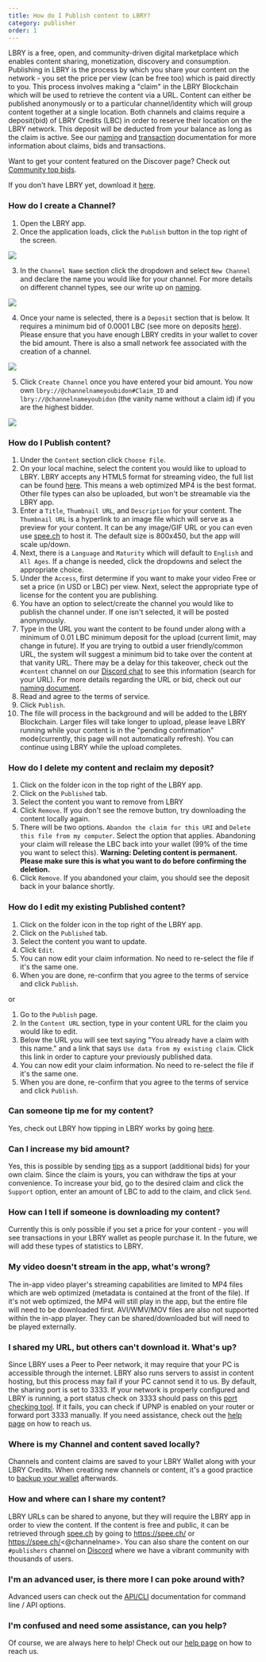 ```yaml
---
title: How do I Publish content to LBRY?
category: publisher
order: 1
---
```


LBRY is a free, open, and community-driven digital marketplace which enables content sharing, monetization, discovery and consumption. Publishing in LBRY is the process by which you share your content on the network - you set the price per view (can be free too) which is paid directly to you. This process involves making a "claim" in the LBRY Blockchain which will be used to retrieve the content via a URL. Content can either be published anonymously or to a particular channel/identity which will group content together at a single location. Both channels and claims require a deposit(bid) of LBRY Credits (LBC) in order to reserve their location on the LBRY network. This deposit will be deducted from your balance as long as the claim is active. See our [naming](https://lbry.io/faq/naming) and [transaction](https://lbry.io/faq/transaction-types) documentation for more information about claims, bids and transactions. 

Want to get your content featured on the Discover page? Check out [Community top bids](https://lbry.io/faq/community-top-bid).

If you don't have LBRY yet, download it [here](https://lbry.io/get).

### How do I create a Channel?

1. Open the LBRY app.
2. Once the application loads, click the `Publish` button in the top right of the screen.
<img src="https://spee.ch/de822faa6cda4989f68ec66abe5254bdd1ad031b/1111.jpeg"/>

3. In the `Channel Name` section click the dropdown and select `New Channel` and  declare the name you would like for your channel. For more details on different channel types, see our write up on [naming](https://lbry.io/faq/naming).
<img src="https://spee.ch/eb37ca6c6ea9d795bf2fc2a124f52b0084453c40/2222.jpeg"/>

4. Once your name is selected, there is a `Deposit` section that is below. It requires a minimum bid of 0.0001 LBC (see more on deposits [here](https://lbry.io/faq/naming)). Please ensure that you have enough LBRY credits in your wallet to cover the bid amount.  There is also a small network fee associated with the creation of a channel. 
<img src="https://spee.ch/31612026416cf1ea2c4b433aaa9835cd939a28be/3333.jpeg"/>

5. Click `Create Channel` once you have entered your bid amount. You now own `lbry://@channelnameyoubidon#Claim_ID` and `lbry://@channelnameyoubidon` (the vanity name without a claim id) if you are the highest bidder.
<img src="https://spee.ch/f14f6ec87e3a962f0112142a766d8c7f67820568/4444.jpeg"/>

### How do I Publish content? 

1. Under the `Content` section click `Choose File`.
2. On your local machine, select the content you would like to upload to LBRY.  LBRY accepts any HTML5 format for streaming video, the full list can be found [here](https://developer.mozilla.org/en-US/docs/Web/HTML/Supported_media_formats). This means a web optimized MP4 is the best format. Other file types can also be uploaded, but won't be streamable via the LBRY app. 
3. Enter a `Title`, `Thumbnail URL`, and `Description` for your content.  The `Thumbnail URL` is a hyperlink to an image file which will serve as a preview for your content. It can be any image/GIF URL or you can even use [spee.ch](https://www.spee.ch) to host it. The default size is 800x450, but the app will scale up/down. 
4. Next, there is a `Language` and `Maturity` which will default to `English` and `All Ages`.  If a change is needed, click the dropdowns and select the appropriate choice. 
5. Under the `Access`, first determine if you want to make your video Free or set a price (in USD or LBC) per view. Next, select the appropriate type of license for the content you are publishing.
6. You have an option to select/create the channel you would like to publish the channel under. If one isn't selected, it will be posted anonymously.
7. Type in the URL you want the content to be found under along with a minimum of 0.01 LBC minimum deposit for the upload (current limit, may change in future). If you are trying to outbid a user friendly/common URL, the system will suggest a minimum bid to take over the content at that vanity URL. There may be a delay for this takeover, check out the `#content` channel on our [Discord chat](https://chat.lbry.io) to see this information (search for your URL). For more details regarding the URL or bid, check out our [naming document](https://lbry.io/faq/naming).
8. Read and agree to the terms of service.
9. Click `Publish`.
10. The file will process in the background and will be added to the LBRY Blockchain. Larger files will take longer to upload, please leave LBRY running while your content is in the "pending confirmation" mode(currently, this page will not automatically refresh).  You can continue using LBRY while the upload completes.

### How do I delete my content and reclaim my deposit? 

1. Click on the folder icon in the top right of the LBRY app. 
2. Click on the `Published` tab.
3. Select the content you want to remove from LBRY 
4. Click `Remove`. If you don't see the remove button, try downloading the content locally again. 
5. There will be two options. `Abandon the claim for this URI` and `Delete this file from my computer`. Select the option that applies.  Abandoning your claim will release the LBC back into your wallet (99% of the time you want to select this). **Warning: Deleting content is permanent. Please make sure this is what you want to do before confirming the deletion.**
6. Click `Remove`. If you abandoned your claim, you should see the deposit back in your balance shortly. 

### How do I edit my existing Published content? 
1. Click on the folder icon in the top right of the LBRY app. 
2. Click on the `Published` tab.
3. Select the content you want to update.
4. Click `Edit`.
5. You can now edit your claim information. No need to re-select the file if it's the same one. 
6. When you are done, re-confirm that you agree to the terms of service and click `Publish`.

or

1. Go to the `Publish` page.
2. In the `Content URL` section, type in your content URL for the claim you would like to edit.
3. Below the URL you will see text saying "You already have a claim with this name." and a link that says `Use data from my existing claim`. Click this link in order to capture your previously published data. 
4. You can now edit your claim information. No need to re-select the file if it's the same one. 
5. When you are done, re-confirm that you agree to the terms of service and click `Publish`.

### Can someone tip me for my content? 

Yes, check out LBRY how tipping in LBRY works by going [here](https://lbry.io/faq/tipping).

### Can I increase my bid amount?

Yes, this is possible by sending [tips](https://lbry.io/faq/tipping) as a support (additional bids) for your own claim. Since the claim is yours, you can withdraw the tips at your convenience.  To increase your bid, go to the desired claim and click the `Support` option, enter an amount of LBC to add to the claim, and click `Send`. 

### How can I tell if someone is downloading my content?

Currently this is only possible if you set a price for your content - you will see transactions in your LBRY wallet as people purchase it. In the future, we will add these types of statistics to LBRY. 

### My video doesn't stream in the app, what's wrong?

The in-app video player's streaming capabilities are limited to MP4 files which are web optimized (metadata is contained at the front of the file). If it's not web optimized, the MP4 will still play in the app, but the entire file will need to be downloaded first. AVI/WMV/MOV files are also not supported within the in-app player. They can be shared/downloaded but will need to be played externally. 

### I shared my URL, but others can't download it. What's up? 

Since LBRY uses a Peer to Peer network, it may require that your PC is accessible through the internet. LBRY also runs servers to assist in content hosting, but this process may fail if your PC cannot send it to us. By default, the sharing port is set to 3333. If your network is properly configured and LBRY is running, a port status check on 3333 should pass on this [port checking tool](https://www.canyouseeme.org). If it fails, you can check if UPNP is enabled on your router or forward port 3333 manually. If you need assistance, check out the [help page](https://lbry.io/faq/how-to-report-bugs) on how to reach us.

### Where is my Channel and content saved locally?

Channels and content claims are saved to your LBRY Wallet along with your LBRY Credits. When creating new channels or content, it's a good practice to [backup your wallet](https://lbry.io/faq/how-to-backup-wallet) afterwards. 

### How and where can I share my content?

LBRY URLs can be shared to anyone, but they will require the LBRY app in order to view the content. If the content is free and public, it can be retrieved through [spee.ch](https://www.spee.ch) by going to https://spee.ch/<claimname> or https://spee.ch/<@channelname>. You can also share the content on our `#publishers` channel on [Discord](https://chat.lbry.io) where we have a vibrant community with thousands of users. 

### I'm an advanced user, is there more I can poke around with? 

Advanced users can check out the [API/CLI](https://lbryio.github.io/lbry/) documentation for command line / API options. 

### I'm confused and need some assistance, can you help?

Of course, we are always here to help! Check out our [help page](https://lbry.io/faq/how-to-report-bugs) on how to reach us. 
